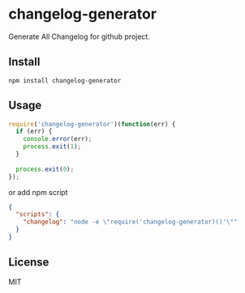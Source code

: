 # changelog-generator
Generate All Changelog for github project.

## Install

```
npm install changelog-generator
```

## Usage

```js
require('changelog-generator')(function(err) {
  if (err) {
    console.error(err);
    process.exit(1);
  }                                                                                                                           
  
  process.exit(0);
});
```

or add npm script

```package.json
{
  "scripts": {
    "changelog": "node -e \"require('changelog-generator)()'\""
  }
}
```

## License
MIT
